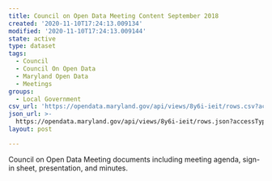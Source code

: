 ```yaml
---
title: Council on Open Data Meeting Content September 2018
created: '2020-11-10T17:24:13.009134'
modified: '2020-11-10T17:24:13.009144'
state: active
type: dataset
tags:
  - Council
  - Council On Open Data
  - Maryland Open Data
  - Meetings
groups:
  - Local Government
csv_url: 'https://opendata.maryland.gov/api/views/8y6i-ieit/rows.csv?accessType=DOWNLOAD'
json_url: >-
  https://opendata.maryland.gov/api/views/8y6i-ieit/rows.json?accessType=DOWNLOAD
layout: post

---
```

Council on Open Data Meeting documents including meeting agenda, sign-in sheet, presentation, and minutes.
